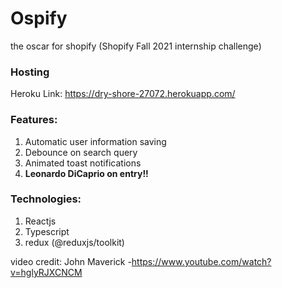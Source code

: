 # Ospify

the oscar for shopify (Shopify Fall 2021 internship challenge)

### Hosting

Heroku Link: https://dry-shore-27072.herokuapp.com/

### Features:

1. Automatic user information saving
2. Debounce on search query
3. Animated toast notifications
4. <b>Leonardo DiCaprio on entry!!</b>

### Technologies:

1. Reactjs
2. Typescript
3. redux (@reduxjs/toolkit)

video credit: John Maverick -https://www.youtube.com/watch?v=hglyRJXCNCM
